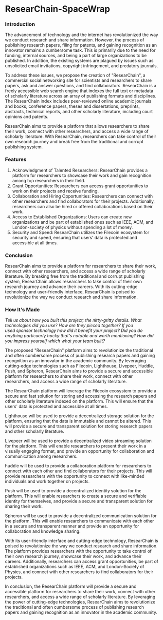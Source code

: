 # ResearChain-SpaceWrap

### **Introduction**

The advancement of technology and the internet has revolutionized the way we conduct research and share information. However, the process of publishing research papers, filing for patents, and gaining recognition as an innovator remains a cumbersome task. This is primarily due to the need for funding, internal sources, and being a part of large organizations to be published. In addition, the existing systems are plagued by issues such as unsolicited email invitations, copyright infringement, and predatory journals.

To address these issues, we propose the creation of "ResearChain", a commercial social networking site for scientists and researchers to share papers, ask and answer questions, and find collaborators. ResearChain is a freely accessible web search engine that indexes the full text or metadata of scholarly literature across an array of publishing formats and disciplines. The ResearChain index includes peer-reviewed online academic journals and books, conference papers, theses and dissertations, preprints, abstracts, technical reports, and other scholarly literature, including court opinions and patents.

ResearChain aims to provide a platform that allows researchers to share their work, connect with other researchers, and access a wide range of scholarly literature. With ResearChain, researchers can take control of their own research journey and break free from the traditional and corrupt publishing system.

### Features

1. Acknowledgment of Talented Researchers: ResearChain provides a platform for researchers to showcase their work and gain recognition among top researchers in their field.
2. Grant Opportunities: Researchers can access grant opportunities to work on their projects and receive funding.
3. Collaboration and Hiring Opportunities: Researchers can connect with other researchers and find collaborators for their projects. Additionally, researchers can also be hired or offered collaborations based on their work.
4. Access to Established Organizations: Users can create new organizations and be part of established ones such as IEEE, ACM, and London-society of physics without spending a lot of money.
5. Security and Speed: ResearChain utilizes the Filecoin ecosystem for security and speed, ensuring that users' data is protected and accessible at all times.

### Conclusion

ResearChain aims to provide a platform for researchers to share their work, connect with other researchers, and access a wide range of scholarly literature. By breaking free from the traditional and corrupt publishing system, ResearChain allows researchers to take control of their own research journey and advance their careers. With its cutting-edge technology and user-friendly interface, ResearChain is poised to revolutionize the way we conduct research and share information.

### **How It's Made**

*Tell us about how you built this project; the nitty-gritty details. What technologies did you use? How are they pieced together? If you used sponsor technology how did it benefit your project? Did you do anything particuarly hacky that's notable and worth mentioning? How did you impress yourself which what your team built?*

The proposed "ResearChain" platform aims to revolutionize the traditional and often cumbersome process of publishing research papers and gaining recognition as an innovator in the academic community. By leveraging cutting-edge technologies such as Filecoin, Lighthouse, Livepeer, Huddle, Push, and Spheron, ResearChain aims to provide a secure and accessible platform for researchers to share their work, connect with other researchers, and access a wide range of scholarly literature.

The ResearChain platform will leverage the Filecoin ecosystem to provide a secure and fast solution for storing and accessing the research papers and other scholarly literature indexed on the platform. This will ensure that the users' data is protected and accessible at all times.

Lighthouse will be used to provide a decentralized storage solution for the platform, ensuring that the data is immutable and cannot be altered. This will provide a secure and transparent solution for storing research papers and other scholarly literature.

Livepeer will be used to provide a decentralized video streaming solution for the platform. This will enable researchers to present their work in a visually engaging format, and provide an opportunity for collaboration and communication among researchers.

huddle will be used to provide a collaboration platform for researchers to connect with each other and find collaborators for their projects. This will provide researchers with the opportunity to connect with like-minded individuals and work together on projects.

Push will be used to provide a decentralized identity solution for the platform. This will enable researchers to create a secure and verifiable identity for themselves, and provide a secure and transparent solution for sharing their work.

Spheron will be used to provide a decentralized communication solution for the platform. This will enable researchers to communicate with each other in a secure and transparent manner and provide an opportunity for collaboration and knowledge sharing.

With its user-friendly interface and cutting-edge technology, ResearChain is poised to revolutionize the way we conduct research and share information. The platform provides researchers with the opportunity to take control of their own research journey, showcase their work, and advance their careers. Additionally, researchers can access grant opportunities, be part of established organizations such as IEEE, ACM, and London-Society of Physics, and connect with other researchers to find collaborators for their projects.

In conclusion, the ResearChain platform will provide a secure and accessible platform for researchers to share their work, connect with other researchers, and access a wide range of scholarly literature. By leveraging the power of cutting-edge technologies, ResearChain aims to revolutionize the traditional and often cumbersome process of publishing research papers and gaining recognition as an innovator in the academic community.

